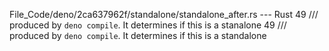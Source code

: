 File_Code/deno/2ca637962f/standalone/standalone_after.rs --- Rust
49 /// produced by `deno compile`. It determines if this is a stanalone                                                                                      49 /// produced by `deno compile`. It determines if this is a standalone

